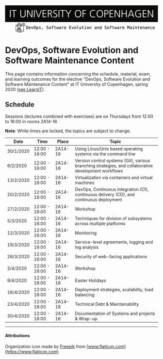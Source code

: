 ![](images/banner.png)

# DevOps, Software Evolution and Software Maintenance Content

This page contains information concerning the schedule, material, exam, and learning outcomes for the elective "DevOps, Software Evolution and Software Maintenance Content" at IT University of Copenhagen, spring 2020 ([see LearnIT](https://learnit.itu.dk/course/view.php?id=3019324)).

## Schedule

Sessions (lectures combined with exercises) are on Thursdays from 12:00 to 16:00 in rooms 2A14-16.

**Note**: While times are locked, the topics are subject to change.

| Date      | Time          | Place   | Topic |
|---------- | ------------- | ------- | -------------------------- |
| 30/1/2020 | 12:00 - 16:00 | 2A14-16 | Using Linux/Unix based operating systems via the command line |
| 6/2/2020  | 12:00 - 16:00 | 2A14-16 | Version control systems (Git), various branching strategies, and collaborative development workflows |
| 13/2/2020 | 12:00 - 16:00 | 2A14-16 | Virtualization via containers and virtual machines |
| 20/2/2020 | 12:00 - 16:00 | 2A14-16 | DevOps, Continuous integration (CI), continuous delivery (CD), and continuous deployment|
| 27/2/2020 | 12:00 - 16:00 | 2A14-16 | Workshop                   |
| 5/3/2020  | 12:00 - 16:00 | 2A14-16 | Techniques for division of subsystems across multiple platforms |
| 12/3/2020 | 12:00 - 16:00 | 2A14-16 | Monitoring |
| 19/3/2020 | 12:00 - 16:00 | 2A14-16 | Service-level agreements, logging and log analysis |
| 26/3/2020 | 12:00 - 16:00 | 2A14-16 | Security of web-facing applications |
| 2/4/2020  | 12:00 - 16:00 | 2A14-16 | Workshop |
| 9/4/2020  | 12:00 - 16:00 | 2A14-16 | Easter Holidays            |
| 16/4/2020 | 12:00 - 16:00 | 2A14-16 | Deployment strategies, scalability, load balancing |
| 23/4/2020 | 12:00 - 16:00 | 2A14-16 | Technical Debt & Maintainability |
| 30/4/2020 | 12:00 - 16:00 | 2A14-16 | Documentation of Systems and projects & Wrap-up |

<!--
Using Linux/Unix based operating systems via the command line (Bash)
  * Virtualization via containers and virtual machines
  * Continuous integration (CI), continuous delivery, and continuous deployment 
  * Version control systems (Git), various branching strategies, and collaborative development workflows 
  * Coding standards, static analysis, linters, etc. 
  * Collaborative development process with code reviews, pair programming
  * Time-planning and scheduling in software engineering projects
  * Techniques for division of subsystems across multiple platforms
  * Logging and log analysis 
  * Monitoring 
  * Scalability, load balancing
  * Service-level agreements 
  * Security of web-facing applications
  * Deployment strategies
  * Technical Debt & Maintainability 
  * Refactoring and evolution of legacy systems
-->

---------------------------

#### Attributions

Organization icon made by [Freepik](https://www.flaticon.com/authors/freepik) from [www.flaticon.com](https://www.flaticon.com)
